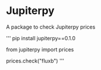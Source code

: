 # Jupiterpy

A package to check Jupiterpy prices


'''
pip install jupiterpy==0.1.0

from jupiterpy import prices

prices.check("fluxb")
'''

